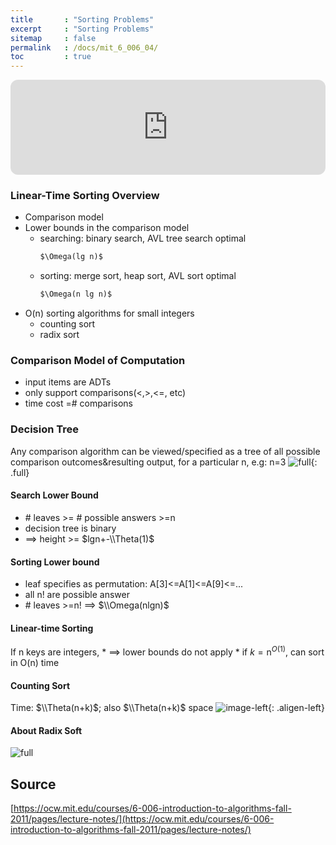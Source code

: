 ```yaml
---
title       : "Sorting Problems"
excerpt     : "Sorting Problems"
sitemap     : false
permalink   : /docs/mit_6_006_04/
toc         : true
---
```



<iframe style="border-radius:12px" src="https://open.spotify.com/embed/track/1FGvbfMafLBdymgrtGAZYh?utm_source=generator" width="100%" height="152" frameBorder="0" allowfullscreen="" allow="autoplay; clipboard-write; encrypted-media; fullscreen; picture-in-picture" loading="lazy"></iframe>

### Linear-Time Sorting Overview
* Comparison model
* Lower bounds in the comparison model
  - searching: binary search, AVL tree search optimal 
    ```markdown
    $\Omega(lg n)$
    ```
  - sorting: merge sort, heap sort, AVL sort optimal
    ```markdown
    $\Omega(n lg n)$
    ```
* O(n) sorting algorithms for small integers
  - counting sort
  - radix sort

### Comparison Model of Computation
* input items are ADTs
* only support comparisons(<,>,<=, etc)
* time cost =# comparisons

### Decision Tree
Any comparison algorithm can be viewed/specified as a tree of all possible comparison outcomes&resulting output, for a particular n, e.g: n=3
![full](https://hostux.social/system/media_attachments/files/109/792/412/686/129/682/original/d5cbbddf2d8ef7ce.jpeg){: .full}

#### Search Lower Bound
* \# leaves >= \# possible answers >=n
* decision tree is binary
* ==> height >= $lgn+-\\Theta(1)$

#### Sorting Lower bound
* leaf specifies as permutation: A[3]<=A[1]<=A[9]<=...
* all n! are possible answer
* \# leaves >=n! ==> $\\Omega(nlgn)$

#### Linear-time Sorting
If n keys are integers,
    * ==> lower bounds do not apply
    * if $k=\mathrm{n}^{O(1)}$, can sort in O(n) time

#### Counting Sort
Time: $\\Theta(n+k)$; also $\\Theta(n+k)$ space
![image-left](https://hostux.social/system/media_attachments/files/109/792/525/563/444/839/original/05ed5d0a71d4215a.jpeg){: .aligen-left}

#### About Radix Soft 
![full](https://hostux.social/system/media_attachments/files/109/792/564/978/371/751/original/e38c2de5f9218910.jpeg)


## Source
[https://ocw.mit.edu/courses/6-006-introduction-to-algorithms-fall-2011/pages/lecture-notes/](https://ocw.mit.edu/courses/6-006-introduction-to-algorithms-fall-2011/pages/lecture-notes/)